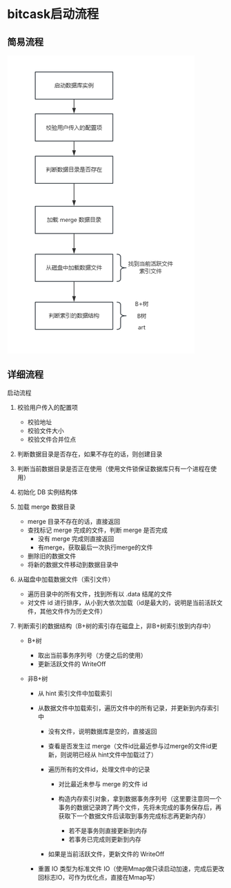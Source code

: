 # bitcask启动流程

## 简易流程

![image-20240107143945782](images/image-20240107143945782.png)



## 详细流程

启动流程

1.  校验用户传入的配置项

    *   校验地址
    *   校验文件大小
    *   校验文件合并位点
2.  判断数据目录是否存在，如果不存在的话，则创建目录
3.  判断当前数据目录是否正在使用（使用文件锁保证数据库只有一个进程在使用）
4.  初始化 DB 实例结构体
5.  加载 merge 数据目录

    *   merge 目录不存在的话，直接返回
    *   查找标记 merge 完成的文件，判断 merge 是否完成
        *   没有 merge 完成则直接返回
        *   有merge，获取最后一次执行merge的文件
    *   删除旧的数据文件
    *   将新的数据文件移动到数据目录中
6.  从磁盘中加载数据文件（索引文件）
    *   遍历目录中的所有文件，找到所有以 .data 结尾的文件
    *   对文件 id 进行排序，从小到大依次加载（id是最大的，说明是当前活跃文件，其他文件作为历史文件）
7.  判断索引的数据结构（B+树的索引存在磁盘上，非B+树索引放到内存中）

    *   B+树

        *   取出当前事务序列号（方便之后的使用）
        *   更新活跃文件的 WriteOff
    *   非B+树

        *   &#x20;从 hint 索引文件中加载索引
        *   &#x20;从数据文件中加载索引，遍历文件中的所有记录，并更新到内存索引中

            *   没有文件，说明数据库是空的，直接返回
            *   查看是否发生过 merge（文件id比最近参与过merge的文件id更新，则说明已经从 hint文件中加载过了）
            *   遍历所有的文件id，处理文件中的记录

                *   对比最近未参与 merge 的文件 id
                *   构造内存索引对象，拿到数据事务序列号（这里要注意同一个事务的数据记录跨了两个文件，先将未完成的事务保存后，再获取下一个数据文件后读取到事务完成标志再更新内存）

                    *   若不是事务则直接更新到内存
                    *   若事务已完成则更新到内存
            *   如果是当前活跃文件，更新文件的 WriteOff
        *   &#x20;重置 IO 类型为标准文件 IO（使用Mmap做只读启动加速，完成后更改回标志IO，可作为优化点，直接在Mmap写）

